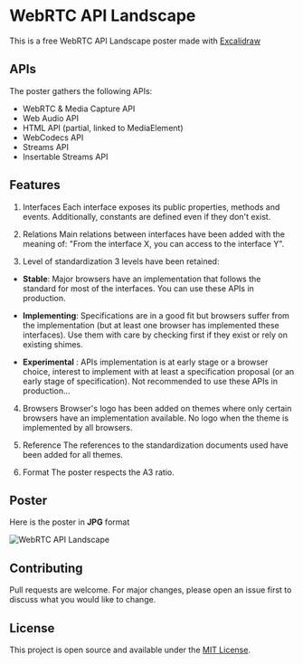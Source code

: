# WebRTC API Landscape
This is a free WebRTC API Landscape poster made with [Excalidraw](https://excalidraw.com/)

## APIs
The poster gathers the following APIs:
- WebRTC & Media Capture API
- Web Audio API
- HTML API (partial, linked to MediaElement)
- WebCodecs API
- Streams API
- Insertable Streams API

## Features
1. Interfaces
Each interface exposes its public properties, methods and events. Additionally, constants are defined even if they don't exist. 

2. Relations
Main relations between interfaces have been added with the meaning of: "From the interface X, you can access to the interface Y".

3. Level of standardization
3 levels have been retained:
- **Stable**: Major browsers have an implementation that follows the standard for most of the interfaces. You can use these APIs in production.

- **Implementing**: Specifications are in a good fit but browsers suffer from the implementation (but at least one browser has implemented these interfaces). Use them with care by checking first if they exist or rely on existing shimes.

- **Experimental** : APIs implementation is at early stage or a browser choice, interest to implement with at least a specification proposal (or an early stage of specification). Not recommended to use these APIs in production...

4. Browsers
Browser's logo has been added on themes where only certain browsers have an implementation available. No logo when the theme is implemented by all browsers.

5. Reference
The references to the standardization documents used have been added for all themes.

6. Format
The poster respects the A3 ratio.

## Poster

Here is the poster in **JPG** format

![WebRTC API Landscape](./webrtc-api.jpg "WebRTC API Landscape")

## Contributing
Pull requests are welcome. For major changes, please open an issue first to discuss what you would like to change.

## License
This project is open source and available under the [MIT License](LICENSE).

  
